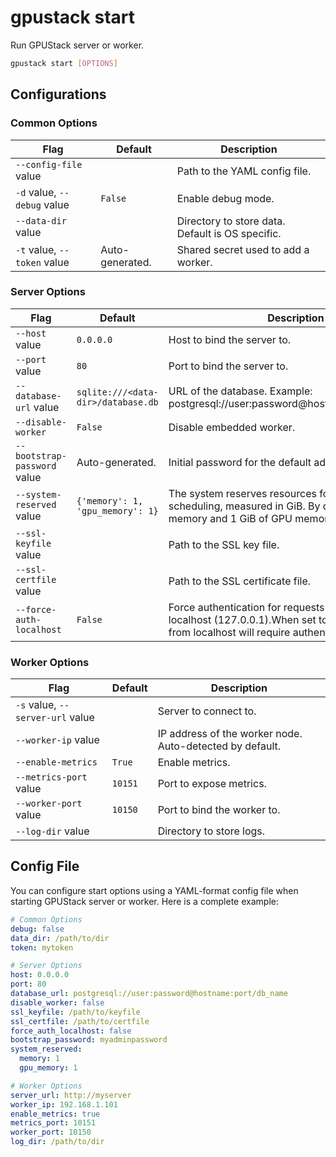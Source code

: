 # gpustack start

Run GPUStack server or worker.

```bash
gpustack start [OPTIONS]
```

## Configurations

### Common Options

| Flag                        | Default         | Description                                      |
| --------------------------- | --------------- | ------------------------------------------------ |
| `--config-file` value       |                 | Path to the YAML config file.                    |
| `-d` value, `--debug` value | `False`         | Enable debug mode.                               |
| `--data-dir` value          |                 | Directory to store data. Default is OS specific. |
| `-t` value, `--token` value | Auto-generated. | Shared secret used to add a worker.              |

### Server Options

| Flag                         | Default                            | Description                                                                                                                                         |
| ---------------------------- | ---------------------------------- | --------------------------------------------------------------------------------------------------------------------------------------------------- |
| `--host` value               | `0.0.0.0`                          | Host to bind the server to.                                                                                                                         |
| `--port` value               | `80`                               | Port to bind the server to.                                                                                                                         |
| `--database-url` value       | `sqlite:///<data-dir>/database.db` | URL of the database. Example: postgresql://user:password@hostname:port/db_name                                                                      |
| `--disable-worker`           | `False`                            | Disable embedded worker.                                                                                                                            |
| `--bootstrap-password` value | Auto-generated.                    | Initial password for the default admin user.                                                                                                        |
| `--system-reserved` value    | `{'memory': 1, 'gpu_memory': 1}`   | The system reserves resources for the worker during scheduling, measured in GiB. By default, 1 GiB of memory and 1 GiB of GPU memory are reserved.  |
| `--ssl-keyfile` value        |                                    | Path to the SSL key file.                                                                                                                           |
| `--ssl-certfile` value       |                                    | Path to the SSL certificate file.                                                                                                                   |
| `--force-auth-localhost`     | `False`                            | Force authentication for requests originating from localhost (127.0.0.1).When set to True, all requests from localhost will require authentication. |

### Worker Options

| Flag                             | Default | Description                                              |
| -------------------------------- | ------- | -------------------------------------------------------- |
| `-s` value, `--server-url` value |         | Server to connect to.                                    |
| `--worker-ip` value              |         | IP address of the worker node. Auto-detected by default. |
| `--enable-metrics`               | `True`  | Enable metrics.                                          |
| `--metrics-port` value           | `10151` | Port to expose metrics.                                  |
| `--worker-port` value            | `10150` | Port to bind the worker to.                              |
| `--log-dir` value                |         | Directory to store logs.                                 |

## Config File

You can configure start options using a YAML-format config file when starting GPUStack server or worker. Here is a complete example:

```yaml
# Common Options
debug: false
data_dir: /path/to/dir
token: mytoken

# Server Options
host: 0.0.0.0
port: 80
database_url: postgresql://user:password@hostname:port/db_name
disable_worker: false
ssl_keyfile: /path/to/keyfile
ssl_certfile: /path/to/certfile
force_auth_localhost: false
bootstrap_password: myadminpassword
system_reserved:
  memory: 1
  gpu_memory: 1

# Worker Options
server_url: http://myserver
worker_ip: 192.168.1.101
enable_metrics: true
metrics_port: 10151
worker_port: 10150
log_dir: /path/to/dir
```
